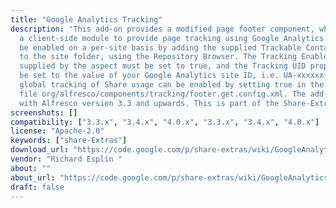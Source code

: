 ```yaml
---
title: "Google Analytics Tracking"
description: "This add-on provides a modified page footer component, which integrates
  a client-side module to provide page tracking using Google Analytics. Tracking can
  be enabled on a per-site basis by adding the supplied Trackable Container aspect
  to the site folder, using the Repository Browser. The Tracking Enabled property
  supplied by the aspect must be set to true, and the Tracking UID property should
  be set to the value of your Google Analytics site ID, i.e. UA-xxxxxx-x. Alternatively,
  global tracking of Share usage can be enabled by setting true in the supplied configuration
  file org/alfresco/components/tracking/footer.get.config.xml. The add-on should work
  with Alfresco version 3.3 and upwards. This is part of the Share-Extras project."
screenshots: []
compatibility: ["3.3.x", "3.4.x", "4.0.x", "3.3.x", "3.4.x", "4.0.x"]
license: "Apache-2.0"
keywords: ["share-Extras"]
download_url: "https://code.google.com/p/share-extras/wiki/GoogleAnalyticsTracking"
vendor: "Richard Esplin ‌"
about: ""
about_url: "https://code.google.com/p/share-extras/wiki/GoogleAnalyticsTracking"
draft: false
---
```

